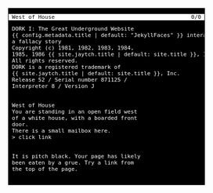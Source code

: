 <div style="width:400px; background-color:#000; color:#fff; font-family:monospace; border:1px solid black; margin:auto; font-size: 0.8em;">

<div style="background-color:#fff; color:#000;"><pre><span style="float:right">0/0 </span> West of House</pre></div>

<div style="clear:both;"><pre style="background-color:#000; color:#fff; border:0;">
 DORK I: The Great Underground Website
 {{ config.metadata.title | default: "JekyllFaces" }} interactive fiction -
 a fallacy story
 Copyright (c) 1981, 1982, 1983, 1984,
 1985, 1986 {{ site.jaytch.title | default: site.title }}, Inc.
 All rights reserved.
 DORK is a registered trademark of
 {{ site.jaytch.title | default: site.title }}, Inc.
 Release 52 / Serial number 871125 /
 Interpreter 8 / Version J

 <h1 style="display:none;">Suppress linter warning.</h1>
 West of House
 You are standing in an open field west
 of a white house, with a boarded front
 door.
 There is a small mailbox here.
 &gt; click link

 <h1 style="display:none;">Suppress linter warning.</h1>
 It is pitch black. Your page has likely
 been eaten by a grue. Try a link from
 the top of the page.
 </pre></div>
</div>
<p> </p>